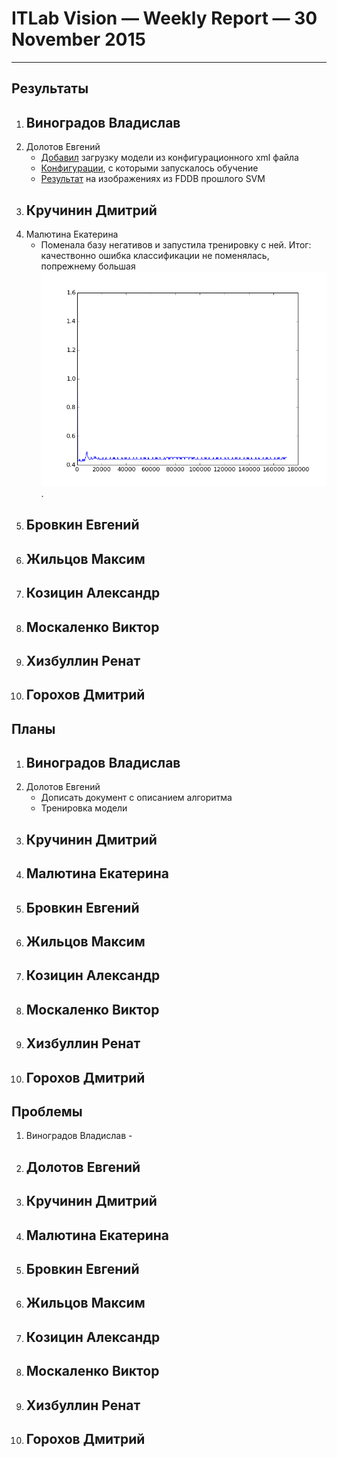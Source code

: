 # ITLab Vision — Weekly Report — 30 November 2015

----------------

## Результаты

  1. Виноградов Владислав
     - 
  1. Долотов Евгений
     - [Добавил](https://github.com/DolotovEvgeniy/face-detection-model/tree/master/deep_pyramid) загрузку модели из конфигурационного xml файла
     - [Конфигурации](https://drive.google.com/file/d/0B6q4BSmVJim6QUR3MWJpYnZmckU/view?usp=sharing), с которыми запускалось обучение
     - [Результат](https://drive.google.com/folderview?id=0B6q4BSmVJim6VTN5TTNhdWJlZkk&usp=sharing) на изображениях из FDDB прошлого SVM
  1. Кручинин Дмитрий
     -
  1. Малютина Екатерина
     - Поменала базу негативов и запустила тренировку с ней. Итог: качествонно ошибка классификации не поменялась, попрежнему большая ![test_loss_negative=background_positive](test_loss_negative=background_positive.png).
  1. Бровкин Евгений
     -
  1. Жильцов Максим
     -
  1. Козицин Александр
     -
  1. Москаленко Виктор
     -
  1. Хизбуллин Ренат
     -
  1. Горохов Дмитрий
     -

## Планы

  1. Виноградов Владислав
     -
  1. Долотов Евгений
     - Дописать документ с описанием алгоритма
     - Тренировка модели
  1. Кручинин Дмитрий
     -
  1. Малютина Екатерина
     -
  1. Бровкин Евгений
     -
  1. Жильцов Максим
     -
  1. Козицин Александр
     -
  1. Москаленко Виктор
     -
  1. Хизбуллин Ренат
     -
  1. Горохов Дмитрий
     -

## Проблемы
   1. Виноградов Владислав
     -
  1. Долотов Евгений
     -
  1. Кручинин Дмитрий
     -
  1. Малютина Екатерина
     - 
  1. Бровкин Евгений
     -
  1. Жильцов Максим
     -
  1. Козицин Александр
     -
  1. Москаленко Виктор
     -
  1. Хизбуллин Ренат
     -
  1. Горохов Дмитрий
     -
